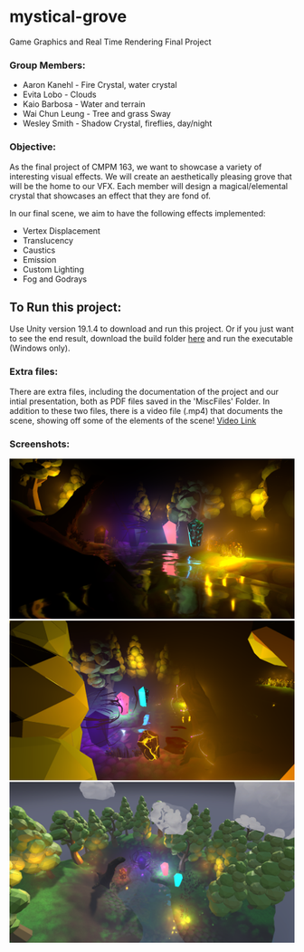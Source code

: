 # mystical-grove
Game Graphics and Real Time Rendering Final Project

### Group Members:
- Aaron Kanehl - Fire Crystal, water crystal
- Evita Lobo - Clouds
- Kaio Barbosa - Water and terrain
- Wai Chun Leung - Tree and grass Sway
- Wesley Smith - Shadow Crystal, fireflies, day/night

### Objective:
As the final project of CMPM 163, we want to showcase a variety of interesting visual effects. We will create an aesthetically pleasing grove that will be the home to our VFX.
Each member will design a magical/elemental crystal that showcases an effect that they are fond of.

In our final scene, we aim to have the following effects implemented:
 - Vertex Displacement
 - Translucency
 - Caustics
 - Emission
 - Custom Lighting
 - Fog and Godrays
 
## To Run this project:
Use Unity version 19.1.4 to download and run this project. Or if you just want to see the end result, download the build folder [here](https://github.com/kaiobarb/mystical-grove/tree/master/Builds)  and run the executable (Windows only).


### Extra files: 
There are extra files, including the documentation of the project and our intial presentation, both as PDF files saved in the 'MiscFiles' Folder. In addition to these two files, there is a video file (.mp4) that documents the scene, showing off some of the elements of the scene!
[Video Link](https://github.com/kaiobarb/mystical-grove/tree/master/MiscFiles) 

### Screenshots:

![Screenshot1](./ss1.png)
![Screenshot2](./ss2.png)
![Screenshot3](./ss3.png)